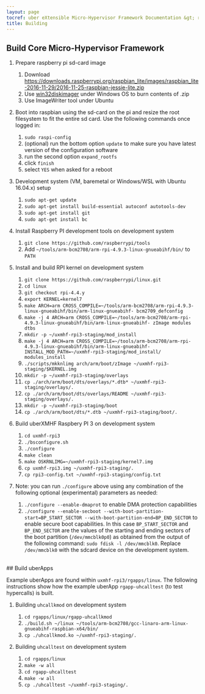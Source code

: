 ```yaml
---
layout: page
tocref: uber eXtensible Micro-Hypervisor Framework Documentation &gt; rpi3-cortex_a53-armv8_32  
title: Building
---
```


## Build Core Micro-Hypervisor Framework

1.  Prepare raspberry pi sd-card image
	1. Download https://downloads.raspberrypi.org/raspbian_lite/images/raspbian_lite-2016-11-29/2016-11-25-raspbian-jessie-lite.zip
	1. Use [win32diskimager](https://sourceforge.net/projects/win32diskimager/) under Windows OS to burn contents of .zip
	1. Use ImageWriter tool under Ubuntu
	
1. Boot into raspbian using the sd-card on the pi and resize the root filesystem to
   fit the entire sd card. Use the following commands once logged in:
   1. `sudo raspi-config`
   1. (optional) run the bottom option `update` to make sure you have latest version of
   the configuration software
   1. run the second option `expand_rootfs`
   1. click `finish`
   1. select `YES` when asked for a reboot
	
1. Development system (VM, baremetal or Windows/WSL with Ubuntu 16.04.x) setup
	1. `sudo apt-get update`
	1. `sudo apt-get install build-essential autoconf autotools-dev`
	1. `sudo apt-get install git`
	1. `sudo apt-get install bc`
	
1. Install Raspberry PI development tools on development system
	1. `git clone https://github.com/raspberrypi/tools`
	1. Add `~/tools/arm-bcm2708/arm-rpi-4.9.3-linux-gnueabihf/bin/` to `PATH`

1. Install and build RPI kernel on development system
	1. `git clone https://github.com/raspberrypi/linux.git`
	1. `cd linux`
	1. `git checkout rpi-4.4.y`
	1. `export KERNEL=kernel7`
	1. `make ARCH=arm CROSS_COMPILE=~/tools/arm-bcm2708/arm-rpi-4.9.3-linux-gnueabihf/bin/arm-linux-gnueabihf- bcm2709_defconfig`
	1. `make -j 4 ARCH=arm CROSS_COMPILE=~/tools/arm-bcm2708/arm-rpi-4.9.3-linux-gnueabihf/bin/arm-linux-gnueabihf- zImage modules dtbs`
	1. `mkdir -p ~/uxmhf-rpi3-staging/mod_install`
	1. `make -j 4 ARCH=arm CROSS_COMPILE=~/tools/arm-bcm2708/arm-rpi-4.9.3-linux-gnueabihf/bin/arm-linux-gnueabihf- INSTALL_MOD_PATH=~/uxmhf-rpi3-staging/mod_install/ modules_install`
	1. `./scripts/mkknlimg arch/arm/boot/zImage ~/uxmhf-rpi3-staging/$KERNEL.img`
	1. `mkdir -p ~/uxmhf-rpi3-staging/overlays`
	1. `cp ./arch/arm/boot/dts/overlays/*.dtb* ~/uxmhf-rpi3-staging/overlays/.`
	1. `cp ./arch/arm/boot/dts/overlays/README ~/uxmhf-rpi3-staging/overlays/.`
	1. `mkdir -p ~/uxmhf-rpi3-staging/boot`
	1. `cp ./arch/arm/boot/dts/*.dtb ~/uxmhf-rpi3-staging/boot/.`

1. Build uberXMHF Raspbery PI 3 on development system
	1. `cd uxmhf-rpi3`
	1. `./bsconfigure.sh`
	1. `./configure` 
	1. `make clean`
	1. `make OSKRNLIMG=~/uxmhf-rpi3-staging/kernel7.img`
	1. `cp uxmhf-rpi3.img ~/uxmhf-rpi3-staging/.`
	1. `cp rpi3-config.txt ~/uxmhf-rpi3-staging/config.txt`

1. Note: you can run `./configure` above using any combination of the following 
   optional (experimental) parameters as needed:
    1. `./configure --enable-dmaprot` to enable DMA protection capabilities
    1. `./configure --enable-secboot --with-boot-partition-start=BP_START_SECTOR --with-boot-partition-end=BP_END_SECTOR` to enable secure boot capabilities. In this case `BP_START_SECTOR` and 
    `BP_END_SECTOR` are the values of the starting and ending sectors of the boot partition (`/dev/mmcblk0p0`) as obtained from the output of the following command: 
    `sudo fdisk -l /dev/mmcblk0`. Replace `/dev/mmcblk0` with the sdcard device on the development
    system.
    

<br/>
## Build uberApps

Example uberApps are found within `uxmhf-rpi3/rgapps/linux`. The following
instructions show how the example uberApp `rgapp-uhcalltest` (to test 
hypercalls) is built. 

1. Building `uhcallkmod` on development system
	1. `cd rgapps/linux/rgapp-uhcallkmod`
	1. `./build.sh ~/linux ~/tools/arm-bcm2708/gcc-linaro-arm-linux-gnueabihf-raspbian-x64/bin/`
	1. `cp ./uhcallkmod.ko ~/uxmhf-rpi3-staging/.`

1. Building `uhcalltest` on development system
	1. `cd rgapps/linux`
	1. `make -w all`
	1. `cd rgapp-uhcalltest`
	1. `make -w all`
	1. `cp ./uhcalltest ~/uxmhf-rpi3-staging/.`
 

